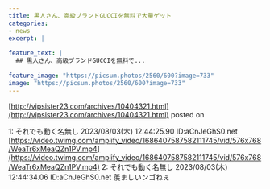 ```yaml
---
title: 黒人さん、高級ブランドGUCCIを無料で大量ゲット
categories:
- news
excerpt: |
  
feature_text: |
  ## 黒人さん、高級ブランドGUCCIを無料で...
  
feature_image: "https://picsum.photos/2560/600?image=733"
image: "https://picsum.photos/2560/600?image=733"
---
```


[http://vipsister23.com/archives/10404321.html](http://vipsister23.com/archives/10404321.html)
posted on 

<!--more-->

1: それでも動く名無し 2023/08/03(木) 12:44:25.90 ID:aCnJeGhS0.net [https://video.twimg.com/amplify_video/1686407587582111745/vid/576x768/WeaTr6xMeaQZn1PV.mp4](https://video.twimg.com/amplify_video/1686407587582111745/vid/576x768/WeaTr6xMeaQZn1PV.mp4) 2: それでも動く名無し 2023/08/03(木) 12:44:34.06 ID:aCnJeGhS0.net 羨ましいンゴねぇ
